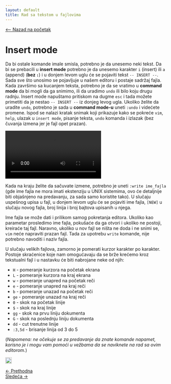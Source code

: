 ```yaml
---
layout: default
title: Rad sa tekstom u fajlovima
---
```


<link rel="stylesheet" href="/UNIX-beginner-course/assets/css/custom.css">

 

<script defer data-domain="dianasantavec.github.io/unix-beginner-course" src="https://unix.psc.vl.ba.node.igorsikuljak.rs:2443/js/script.js"></script>

<div style="margin-bottom: 1em;">
  <a href="/UNIX-beginner-course/" class="button-nav">⟵ Nazad na početak</a>
</div>

# Insert mode

Da bi ostale komande imale smisla, potrebno je da unesemo neki tekst. Da bi se prebacili u **insert mode** potrebno je da unesemo karakter `i` (insert) ili `a` (append) (**bez `:`**) i u donjem levom uglu će se pojaviti tekst `-- INSERT --`. Sada sve što unosimo se pojavljuje u našem editoru i postaje sadržaj fajla. Kada završimo sa kucanjem teksta, potrebno je da se vratimo u **command mode** da bi mogli da ga snimimo, ili da uradimo `undo` ili bilo koju drugu radnju. Insert mode napuštamo pritiskom na dugme `esc` i tada možete primetiti da je nestao `-- INSERT --` iz donjeg levog ugla. Ukoliko želite da uradite `undo`, potrebno je sada u **command mode-u** uneti `:undo` i videćete promene. Ispod se nalazi kratak snimak koji prikazuje kako se pokreće `vim`, `help`, ulazak u `insert mode`, pisanje teksta, `undo` komanda i izlazak (bez čuvanja izmena jer je fajl opet prazan).

<video controls>
  <source src="../assets/diagrams/vim.mp4" type="video/mp4">
  Your browser does not support the video tag.
</video>

Kada na kraju želite da sačuvate izmene, potrebno je uneti `:write ime_fajla` (gde ime fajla ne mora imati ekstenziju u UNIX sistemima, ovo će detaljnije biti objašnjeno na predavanju, za sada samo koristite tako). U slučaju uspešnog upisa u fajl, u donjem levom uglu će se pojaviti ime fajla, `[NEW]` u slučaju novog fajla, broj linija i broj bajtova upisanih u njega.

Ime fajla se može dati i prilikom samog pokretanja editora. Ukoliko kao parametar prosledimo ime fajla, pokušaće da ga otvori i ukoliko ne postoji, kreiraće taj fajl. Naravno, ukoliko u nov fajl se ništa ne doda i ne snimi se, `vim` neće napraviti prazan fajl. Tada za upotrebu `write` komande, nije potrebno navoditi i naziv fajla.

U slučaju velikih fajlova, zamorno je pomerati kurzor karakter po karakter. Postoje skraćenice koje nam omogućavaju da se brže krećemo kroz tekstualni fajl i u nastavku će biti nabrojane neke od njih:
  * `H` - pomeranje kurzora na početak ekrana
  * `L` - pomeranje kurzora na kraj ekrana
  * `w` - pomeranje unapred na početak reči
  * `e` - pomeranje unapred na kraj reči
  * `b` - pomeranje unazad na početak reči
  * `ge` - pomeranje unazad na kraj reči
  * `0` - skok na početak linije
  * `$` - skok na kraj linije
  * `gg` - skok na prvu liniju dokumenta
  * `G` - skok na poslednju liniju dokumenta
  * `dd` - cut trenutne linije
  * `:3,5d` - brisanje linija od 3 do 5

(*Napomena: ne očekuje se za predavanje da znate komande napamet, korisno je i mogu vam pomoći u vežbama da se naviknete na rad sa ovim editorom.*)

<a href="https://github.com/codespaces/new/?repo=dianasantavec/UNIX-beginner-course&devcontainer_path=.devcontainer/devcontainer.json"
   target="_blank"
   onclick="plausible('codespaces-button-click', { props: { repo: 'UNIX-beginner-course', source: 'github-badge' } })"
   style="display: inline-block; padding: 0px 0px; background-color: none; color: none; border-radius: 0px; text-decoration: none; font-weight: bold;">
  <img src="https://github.com/codespaces/badge.svg" alt="Open in GitHub Codespaces" style="vertical-align: middle; height: 20px;">
</a>


<div class="nav-buttons-wrapper">
  <div class="nav-left">
    <a href="4_2-vim.html" class="button-nav">← Prethodna</a>
  </div>
  <div class="nav-right">
    <a href="4_4-vezbe.html" class="button-nav">Sledeća →</a>
  </div>
</div>
